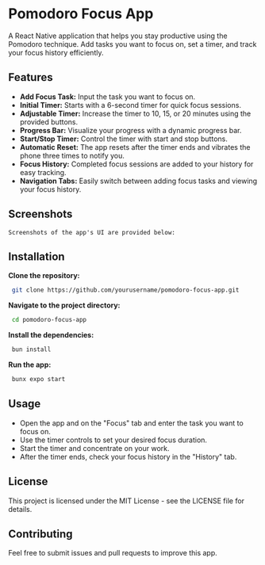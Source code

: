 # Pomodoro Focus App

A React Native application that helps you stay productive using the Pomodoro technique. Add tasks you want to focus on, set a timer, and track your focus history efficiently.

## Features

- **Add Focus Task:** Input the task you want to focus on.
- **Initial Timer:** Starts with a 6-second timer for quick focus sessions.
- **Adjustable Timer:** Increase the timer to 10, 15, or 20 minutes using the provided buttons.
- **Progress Bar:** Visualize your progress with a dynamic progress bar.
- **Start/Stop Timer:** Control the timer with start and stop buttons.
- **Automatic Reset:** The app resets after the timer ends and vibrates the phone three times to notify you.
- **Focus History:** Completed focus sessions are added to your history for easy tracking.
- **Navigation Tabs:** Easily switch between adding focus tasks and viewing your focus history.

## Screenshots

`Screenshots of the app's UI are provided below:`

## Installation

**Clone the repository:**

```bash
 git clone https://github.com/yourusername/pomodoro-focus-app.git
```

**Navigate to the project directory:**

```bash
 cd pomodoro-focus-app
```

**Install the dependencies:**

```bash
 bun install
```

**Run the app:**

```bash
 bunx expo start
```

## Usage

- Open the app and on the "Focus" tab and enter the task you want to focus on.
- Use the timer controls to set your desired focus duration.
- Start the timer and concentrate on your work.
- After the timer ends, check your focus history in the "History" tab.

## License

This project is licensed under the MIT License - see the LICENSE file for details.

## Contributing

Feel free to submit issues and pull requests to improve this app.
